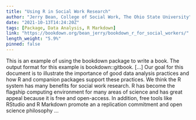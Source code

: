 ```yaml
---
title: "Using R in Social Work Research"
author: "Jerry Bean, College of Social Work, The Ohio State University"
date: "2021-10-13T14:24:20Z"
tags: [Package, Data Analysis, R Markdown]
link: "https://bookdown.org/bean_jerry/bookdown_r_for_social_workers/"
length_weight: "5.9%"
pinned: false
---
```


This is an example of using the bookdown package to write a book. The output format for this example is bookdown::gitbook. [...] Our goal for this document is to illustrate the importance of good data analysis practices and how R and companion packages support these practices. We think the R system has many benefits for social work research. R has become the flagship computing environment for many areas of science and has great appeal because it is free and open-access. In addition, free tools like RStudio and R Markdown promote an a replication commitment and open science philosophy ...
